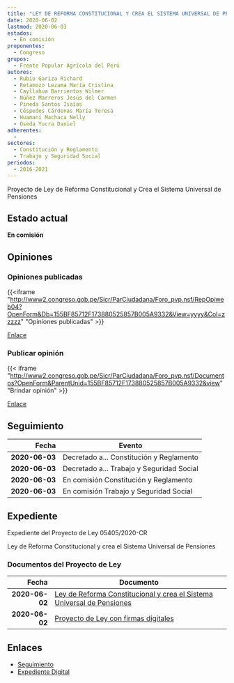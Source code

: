```yaml
---
title: "LEY DE REFORMA CONSTITUCIONAL Y CREA EL SISTEMA UNIVERSAL DE PENSIONES"
date: 2020-06-02
lastmod: 2020-06-03
estados: 
  - En comisión
proponentes: 
  - Congreso
grupos: 
  - Frente Popular Agrícola del Perú
autores: 
  - Rubio Gariza Richard
  - Retamozo Lezama María Cristina
  - Cayllahua Barrientos Wilmer
  - Núñez Marreros Jesús del Carmen
  - Pineda Santos Isaías
  - Céspedes Cárdenas María Teresa
  - Huamaní Machaca Nelly
  - Oseda Yucra Daniel
adherentes: 
  - 
sectores: 
  - Constitución y Reglamento
  - Trabajo y Seguridad Social
periodos: 
  - 2016-2021
---
```


Proyecto de Ley de Reforma Constitucional y Crea el Sistema Universal de Pensiones


## Estado actual

**En comisión**

## Opiniones

### Opiniones publicadas

{{<iframe "http://www2.congreso.gob.pe/Sicr/ParCiudadana/Foro_pvp.nsf/RepOpiweb04?OpenForm&Db=155BF85712F173880525857B005A9332&View=yyyy&Col=zzzzz" "Opiniones publicadas" >}}

[Enlace](http://www2.congreso.gob.pe/Sicr/ParCiudadana/Foro_pvp.nsf/RepOpiweb04?OpenForm&Db=155BF85712F173880525857B005A9332&View=yyyy&Col=zzzzz)
### Publicar opinión

{{< iframe "http://www2.congreso.gob.pe/Sicr/ParCiudadana/Foro_pvp.nsf/Documentos?OpenForm&ParentUnid=155BF85712F173880525857B005A9332&view" "Brindar opinión" >}}

[Enlace](http://www2.congreso.gob.pe/Sicr/ParCiudadana/Foro_pvp.nsf/Documentos?OpenForm&ParentUnid=155BF85712F173880525857B005A9332&view)

## Seguimiento

| Fecha | Evento |
|------:|--------|
| **2020-06-03** | Decretado a... Constitución y Reglamento|
| **2020-06-03** | Decretado a... Trabajo y Seguridad Social|
| **2020-06-03** | En comisión Constitución y Reglamento|
| **2020-06-03** | En comisión Trabajo y Seguridad Social|


## Expediente

Expediente del Proyecto de Ley 05405/2020-CR

Ley de Reforma Constitucional y crea el Sistema Universal de Pensiones


### Documentos del Proyecto de Ley

| Fecha | Documento |
|------:|--------|
| **2020-06-02** | [Ley de Reforma Constitucional y crea el Sistema Universal de Pensiones](http://www.leyes.congreso.gob.pe/Documentos/2016_2021/Proyectos_de_Ley_y_de_Resoluciones_Legislativas/PL05405_20200602.pdf) |
| **2020-06-02** | [Proyecto de Ley con firmas digitales](http://www.leyes.congreso.gob.pe/Documentos/2016_2021/Proyectos_de_Ley_y_de_Resoluciones_Legislativas/Proyectos_Firmas_digitales/PL05405.pdf) |

## Enlaces 

- [Seguimiento](http://www2.congreso.gob.pe/Sicr/TraDocEstProc/CLProLey2016.nsf/f7fff46988ca05b1052578e100829cc7/42583cf1d85f792b0525857b00766960?OpenDocument)
- [Expediente Digital](http://www2.congreso.gob.pe/Sicr/TraDocEstProc/CLProLey2016.nsf/f7fff46988ca05b1052578e100829cc7/42583cf1d85f792b0525857b00766960?OpenDocument&Click=05257FB7005EB655.eb71d0cf91d8294e05256cdf006b5706/$Body/0.1C6C)
